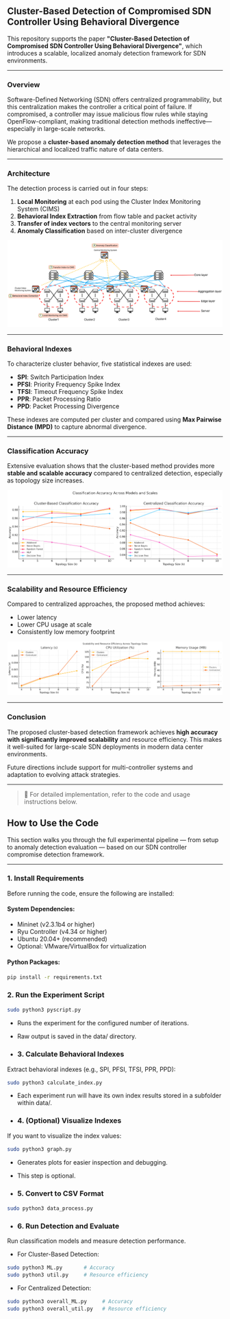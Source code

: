 ## Cluster-Based Detection of Compromised SDN Controller Using Behavioral Divergence

This repository supports the paper **"Cluster-Based Detection of Compromised SDN Controller Using Behavioral Divergence"**, which introduces a scalable, localized anomaly detection framework for SDN environments.

---

### Overview

Software-Defined Networking (SDN) offers centralized programmability, but this centralization makes the controller a critical point of failure. If compromised, a controller may issue malicious flow rules while staying OpenFlow-compliant, making traditional detection methods ineffective—especially in large-scale networks.

We propose a **cluster-based anomaly detection method** that leverages the hierarchical and localized traffic nature of data centers.

---

### Architecture

The detection process is carried out in four steps:

1. **Local Monitoring** at each pod using the Cluster Index Monitoring System (CIMS)  
2. **Behavioral Index Extraction** from flow table and packet activity  
3. **Transfer of index vectors** to the central monitoring server  
4. **Anomaly Classification** based on inter-cluster divergence  

![Framework Overview](./framework-001.png)

---

### Behavioral Indexes

To characterize cluster behavior, five statistical indexes are used:

- **SPI**: Switch Participation Index  
- **PFSI**: Priority Frequency Spike Index  
- **TFSI**: Timeout Frequency Spike Index  
- **PPR**: Packet Processing Ratio  
- **PPD**: Packet Processing Divergence  

These indexes are computed per cluster and compared using **Max Pairwise Distance (MPD)** to capture abnormal divergence.

---

### Classification Accuracy

Extensive evaluation shows that the cluster-based method provides more **stable and scalable accuracy** compared to centralized detection, especially as topology size increases.

![Classification Accuracy](./accuracy.png)

---

### Scalability and Resource Efficiency

Compared to centralized approaches, the proposed method achieves:

- Lower latency
- Lower CPU usage at scale
- Consistently low memory footprint

![Scalability and Efficiency](./efficiency.png)

---

### Conclusion

The proposed cluster-based detection framework achieves **high accuracy with significantly improved scalability** and resource efficiency. This makes it well-suited for large-scale SDN deployments in modern data center environments.

Future directions include support for multi-controller systems and adaptation to evolving attack strategies.

---

> 📎 For detailed implementation, refer to the code and usage instructions below.

## How to Use the Code

This section walks you through the full experimental pipeline — from setup to anomaly detection evaluation — based on our SDN controller compromise detection framework.

---

### 1. Install Requirements

Before running the code, ensure the following are installed:

#### System Dependencies:
- Mininet (v2.3.1b4 or higher)
- Ryu Controller (v4.34 or higher)
- Ubuntu 20.04+ (recommended)
- Optional: VMware/VirtualBox for virtualization

#### Python Packages:
```bash
pip install -r requirements.txt
```

### 2. Run the Experiment Script
```bash
sudo python3 pyscript.py
```
- Runs the experiment for the configured number of iterations.
- Raw output is saved in the data/ directory.

- ### 3. Calculate Behavioral Indexes
Extract behavioral indexes (e.g., SPI, PFSI, TFSI, PPR, PPD):
```bash
sudo python3 calculate_index.py
```
- Each experiment run will have its own index results stored in a subfolder within data/.

- ### 4. (Optional) Visualize Indexes
If you want to visualize the index values:
```bash
sudo python3 graph.py
```
- Generates plots for easier inspection and debugging.
- This step is optional.

- ### 5. Convert to CSV Format
```bash
sudo python3 data_process.py
```

- ### 6. Run Detection and Evaluate
Run classification models and measure detection performance.
- For Cluster-Based Detection:
```bash
sudo python3 ML.py       # Accuracy
sudo python3 util.py     # Resource efficiency
```
- For Centralized Detection:
```bash
sudo python3 overall_ML.py     # Accuracy
sudo python3 overall_util.py   # Resource efficiency
```


